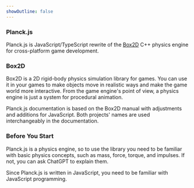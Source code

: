 ```yaml
---
showOutline: false
---
```


### Planck.js

Planck.js is JavaScript/TypeScript rewrite of the [Box2D](https://box2d.org/) C++ physics engine for cross-platform game development.

### Box2D

Box2D is a 2D rigid-body physics simulation library for games. You can use it in your games to make objects move in realistic ways and make the game world more interactive.
From the game engine's point of view, a physics engine is just a system for procedural animation.

Planck.js documentation is based on the Box2D manual with adjustments and additions for JavaScript. Both projects' names are used interchangeably in the documentation.

### Before You Start

Planck.js is a physics engine, so to use the library you need to be familiar with basic physics concepts, such as mass, force, torque, and impulses. If not, you can ask ChatGPT to explain them.

Since Planck.js is written in JavaScript, you need to be familiar with JavaScript programming.
